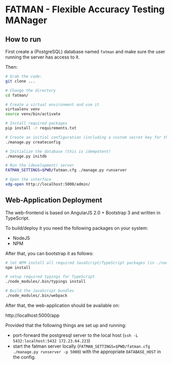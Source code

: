 # FATMAN - Flexible Accuracy Testing MANager

## How to run

First create a (PostgreSQL) database named `fatman` and make sure the user running the server has access to it.

Then:

```sh
# Grab the code:
git clone ...

# Change the directory
cd fatman/

# Create a virtual environment and use it
virtualenv venv
source venv/bin/activate

# Install required packages
pip install -r requirements.txt

# Create an initial configuration (including a custom secret key for the session cookies, will overwrite an existing `fatman.cfg` in your current directory)
./manage.py createconfig

# Initialize the database (this is idempotent)
./manage.py initdb

# Run the (development) server
FATMAN_SETTINGS=$PWD/fatman.cfg ./manage.py runserver

# Open the interface
xdg-open http://localhost:5000/admin/
```

## Web-Application Deployment

The web-frontend is based on AngularJS 2.0 + Bootstrap 3 and written in TypeScript.

To build/deploy it you need the following packages on your system:

* NodeJS
* NPM

After that, you can bootstrap it as follows:

```sh
# let NPM install all required JavaScript/TypeScript packages (in ./node_modules)
npm install

# setup required typings for TypeScript
./node_modules/.bin/typings install

# Build the JavaScript bundles
./node_modules/.bin/webpack
```

After that, the web-application should be available on:

  http://localhost:5000/app

Provided that the following things are set up and running:
* port-forward the postgresql server to the local host (`ssh -L 5432:localhost:5432 172.23.64.223`)
* start the fatman server locally (`FATMAN_SETTINGS=$PWD/fatman.cfg ./manage.py runserver -p 5000`) with the appropriate `DATABASE_HOST` in the config.
